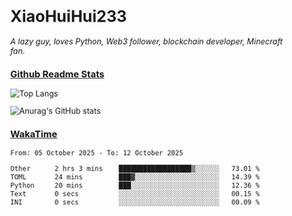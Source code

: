# XiaoHuiHui233

*A lazy guy, loves Python, Web3 follower, blockchain developer, Minecraft fan.*

### [Github Readme Stats](https://github.com/anuraghazra/github-readme-stats)

![Top Langs](https://github-readme-stats.vercel.app/api/top-langs/?username=XiaoHuiHui233&layout=compact&theme=github_dark)

![Anurag's GitHub stats](https://github-readme-stats.vercel.app/api?username=XiaoHuiHui233&show_icons=true&theme=github_dark)

### [WakaTime](https://wakatime.com)

<!--START_SECTION:waka-->

```txt
From: 05 October 2025 - To: 12 October 2025

Other      2 hrs 3 mins    ██████████████████▒░░░░░░   73.01 %
TOML       24 mins         ███▓░░░░░░░░░░░░░░░░░░░░░   14.39 %
Python     20 mins         ███░░░░░░░░░░░░░░░░░░░░░░   12.36 %
Text       0 secs          ░░░░░░░░░░░░░░░░░░░░░░░░░   00.15 %
INI        0 secs          ░░░░░░░░░░░░░░░░░░░░░░░░░   00.09 %
```

<!--END_SECTION:waka-->
